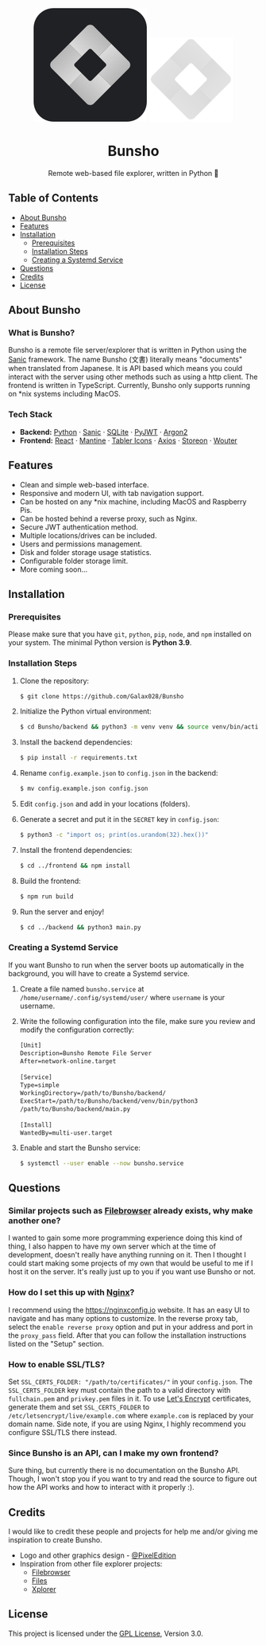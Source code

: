 <div align="center">
    <img src="./frontend/src/assets/bunsho-logo.svg#gh-light-mode-only" alt="Bunsho Logo" />
    <img src="./frontend/src/assets/bunsho-logo-no-bg.svg#gh-dark-mode-only" alt="Bunsho Logo" />
    <h1>Bunsho</h1>
    <p>Remote web-based file explorer, written in Python 🐍</p>
</div>

## Table of Contents

-   [About Bunsho](#about)
-   [Features](#features)
-   [Installation](#installation)
    -   [Prerequisites](#prerequisites)
    -   [Installation Steps](#installation-steps)
    -   [Creating a Systemd Service](#creating-a-systemd-service)
-   [Questions](#questions)
-   [Credits](#credits)
-   [License](#license)

## About Bunsho

### What is Bunsho?

Bunsho is a remote file server/explorer that is written in Python using the
[Sanic](https://sanic.dev) framework. The name Bunsho (文書) literally means
"documents" when translated from Japanese. It is API based which means you could
interact with the server using other methods such as using a http client. The
frontend is written in TypeScript. Currently, Bunsho only supports running on
\*nix systems including MacOS.

### Tech Stack

-   **Backend:** [Python](https://python.org) · [Sanic](https://sanic.dev) ·
    [SQLite](https://sqlite.org) · [PyJWT](https://pypi.org/project/PyJWT) ·
    [Argon2](https://github.com/p-h-c/phc-winner-argon2)
-   **Frontend:** [React](https://reactjs.org) · [Mantine](https://mantine.dev)
    · [Tabler Icons](https://tabler-icons.io) · [Axios](https://axios-http.com)
    · [Storeon](https://github.com/storeon/storeon) · [Wouter](https://github.com/molefrog/wouter)

## Features

-   Clean and simple web-based interface.
-   Responsive and modern UI, with tab navigation support.
-   Can be hosted on any \*nix machine, including MacOS and Raspberry Pis.
-   Can be hosted behind a reverse proxy, such as Nginx.
-   Secure JWT authentication method.
-   Multiple locations/drives can be included.
-   Users and permissions management.
-   Disk and folder storage usage statistics.
-   Configurable folder storage limit.
-   More coming soon...

## Installation

### Prerequisites

Please make sure that you have `git`, `python`, `pip`, `node`, and `npm`
installed on your system. The minimal Python version is **Python 3.9**.

### Installation Steps

1. Clone the repository:

    ```sh
    $ git clone https://github.com/Galax028/Bunsho
    ```

2. Initialize the Python virtual environment:

    ```sh
    $ cd Bunsho/backend && python3 -m venv venv && source venv/bin/activate
    ```

3. Install the backend dependencies:

    ```sh
    $ pip install -r requirements.txt
    ```

4. Rename `config.example.json` to `config.json` in the backend:

    ```sh
    $ mv config.example.json config.json
    ```

5. Edit `config.json` and add in your locations (folders).

6. Generate a secret and put it in the `SECRET` key in `config.json`:

    ```sh
    $ python3 -c "import os; print(os.urandom(32).hex())"
    ```

7. Install the frontend dependencies:

    ```sh
    $ cd ../frontend && npm install
    ```

8. Build the frontend:

    ```sh
    $ npm run build
    ```

9. Run the server and enjoy!

    ```sh
    $ cd ../backend && python3 main.py
    ```

### Creating a Systemd Service

If you want Bunsho to run when the server boots up automatically in the
background, you will have to create a Systemd service.

1. Create a file named `bunsho.service` at `/home/username/.config/systemd/user/` where `username` is your username.

2. Write the following configuration into the file, make sure you review and modify the configuration correctly:

    ```
    [Unit]
    Description=Bunsho Remote File Server
    After=network-online.target

    [Service]
    Type=simple
    WorkingDirectory=/path/to/Bunsho/backend/
    ExecStart=/path/to/Bunsho/backend/venv/bin/python3 /path/to/Bunsho/backend/main.py

    [Install]
    WantedBy=multi-user.target
    ```

3. Enable and start the Bunsho service:

    ```sh
    $ systemctl --user enable --now bunsho.service
    ```

## Questions

### Similar projects such as [Filebrowser](https://github.com/filebrowser/filebrowser) already exists, why make another one?

I wanted to gain some more programming experience doing this kind of thing, I
also happen to have my own server which at the time of development, doesn't
really have anything running on it. Then I thought I could start making some
projects of my own that would be useful to me if I host it on the server. It's 
really just up to you if you want use Bunsho or not.

### How do I set this up with [Nginx](https://nginx.org)?

I recommend using the https://nginxconfig.io website. It has an easy UI to
navigate and has many options to customize. In the reverse proxy tab, select
the `enable reverse proxy` option and put in your address and port in the
`proxy_pass` field. After that you can follow the installation instructions
listed on the "Setup" section.

### How to enable SSL/TLS?

Set `SSL_CERTS_FOLDER: "/path/to/certificates/"` in your `config.json`. The
`SSL_CERTS_FOLDER` key must contain the path to a valid directory with
`fullchain.pem` and `privkey.pem` files in it. To use [Let's Encrypt](https://letsencrypt.org)
certificates, generate them and set `SSL_CERTS_FOLDER` to `/etc/letsencrypt/live/example.com`
where `example.com` is replaced by your domain name. Side note, if you are
using Nginx, I highly recommend you configure SSL/TLS there instead.

### Since Bunsho is an API, can I make my own frontend?

Sure thing, but currently there is no documentation on the Bunsho API. Though, I
won't stop you if you want to try and read the source to figure out how the API
works and how to interact with it properly :).

## Credits

I would like to credit these people and projects for help me and/or giving me
inspiration to create Bunsho.

-   Logo and other graphics design - [@PixelEdition](https://github.com/PixelEdition)
-   Inspiration from other file explorer projects:
    -   [Filebrowser](https://github.com/filebrowser/filebrowser)
    -   [Files](https://github.com/files-community/Files)
    -   [Xplorer](https://github.com/kimlimjustin/xplorer)

## License

This project is licensed under the [GPL License](./LICENSE), Version 3.0.
